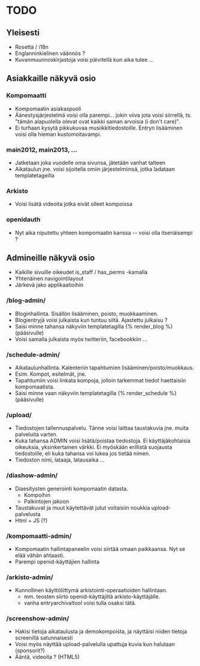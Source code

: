 # TODO

## Yleisesti

* Rosetta / i18n
* Englanninkielinen väännös ?
* Kuvanmuunnoskirjastoja voisi päivitellä kun aika tulee ...

## Asiakkaille näkyvä osio

### Kompomaatti
* Kompomaatin asiakaspuoli
* Äänestysjärjestelmä voisi olla parempi... jokin viiva jota voisi siirrellä, ts. "tämän alapuolella
  olevat ovat kaikki saman arvoisia (i don't care)".
* Ei turhaan kysytä pikkukuvaa musiikkitiedostoille. Entryn lisääminen voisi olla hieman kustomoitavampi.

### main2012, main2013, ...
* Jatketaan joka vuodelle oma sivunsa, jätetään vanhat talteen
* Aikataulun jne. voisi sijoitella omiin järjestelmiinsä, jotka ladataan templatetageilla

### Arkisto
* Voisi lisätä videoita jotka eivät olleet kompoissa

### openidauth
* Nyt aika niputettu yhteen kompomaatin kanssa -- voisi olla itsenäisempi ?

## Admineille näkyvä osio

* Kaikille sivuille oikeudet is_staff / has_perms -kamalla
* Yhtenäinen navigointilayout
* Järkevä jako applikaatioihin

### /blog-admin/

* Bloginhallinta. Sisällön lisääminen, poisto, muokkaaminen.
* Blogientryjä voisi julkaista kun tuntuu siltä. Ajastettu julkaisu ?
* Saisi minne tahansa näkyviin templatetagilla {% render_blog %} (pääsivulle)
* Voisi samalla julkaista myös twitteriin, facebookkiin ...

### /schedule-admin/

* Aikataulunhallinta. Kalenteriin tapahtumien lisääminen/poisto/muokkaus.
* Esim. Kompot, esitelmät, jne.
* Tapahtumiin voisi linkata kompoja, jolloin tarkemmat tiedot haettaisiin kompomaatista.
* Saisi minne vaan näkyviin templatetagilla {% render_schedule %} (pääsivulle)

### /upload/

* Tiedostojen tallennuspalvelu. Tänne voisi laittaa taustakuvia jne. muita palveluita varten.
* Kuka tahansa ADMIN voisi lisätä/poistaa tiedostoja. Ei käyttäjäkohtaisia oikeuksia, yksinkertainen
  värkki. Ei myöskään erillistä suojausta tiedostoille, eli kuka tahansa voi lukea jos tietää nimen.
* Tiedoston nimi, lataaja, latausaika ...
  
### /diashow-admin/

* Diaesitysten generointi kompomaatin datasta.
  * Kompoihin
  * Palkintojen jakoon
* Taustakuvat ja muut käytettävät jutut voitaisiin noukkia upload-palvelusta
* Html + JS (?)
  
### /kompomaatti-admin/

* Kompomaatin hallintapaneelin voisi siirtää omaan paikkaansa. Nyt se elää vähän ahtaasti.
* Parempi openid-käyttäjien hallinta

### /arkisto-admin/

* Kunnollinen käyttöliittymä arkistointi-operaatioiden hallintaan.
  * mm. teosten siirto openid-käyttäjiltä arkisto-käyttäjälle.
  * vanha entryarchivaltool voisi tulla osaksi tätä.
  
### /screenshow-admin/

* Hakisi tietoja aikataulusta ja demokompoista, ja näyttäisi niiden tietoja screenillä satunnaisesti
* Voisi myös näyttää upload-palvelulla upattuja kuvia kun halutaan (sponsorit?)
* Ääntä, videoita ? (HTML5)